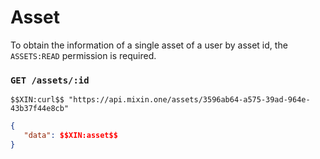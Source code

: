 # Asset

To obtain the information of a single asset of a user by asset id, the `ASSETS:READ` permission is required.

### `GET /assets/:id`

```
$$XIN:curl$$ "https://api.mixin.one/assets/3596ab64-a575-39ad-964e-43b37f44e8cb"
```

```json
{
   "data": $$XIN:asset$$
}
```

